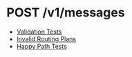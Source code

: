 # POST /v1/messages

* [Validation Tests](validation.md)
* [Invalid Routing Plans](invalid_routing_plans.md)
* [Happy Path Tests](happy_path.md)
